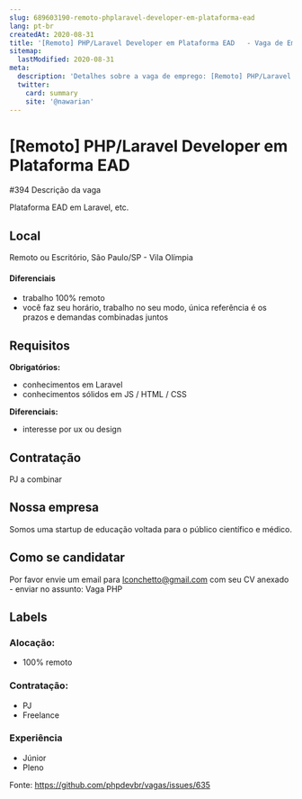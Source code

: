 ```yaml
---
slug: 689603190-remoto-phplaravel-developer-em-plataforma-ead
lang: pt-br
createdAt: 2020-08-31
title: '[Remoto] PHP/Laravel Developer em Plataforma EAD   - Vaga de Emprego'
sitemap:
  lastModified: 2020-08-31
meta:
  description: 'Detalhes sobre a vaga de emprego: [Remoto] PHP/Laravel Developer em Plataforma EAD  '
  twitter:
    card: summary
    site: '@nawarian'
---
```


# [Remoto] PHP/Laravel Developer em Plataforma EAD  

#394  Descrição da vaga

Plataforma EAD em Laravel, etc.

## Local

Remoto ou Escritório, São Paulo/SP - Vila Olímpia

#### Diferenciais

- trabalho 100% remoto
- você faz seu horário, trabalho no seu modo, única referência é os prazos e demandas combinadas juntos

## Requisitos

**Obrigatórios:**
- conhecimentos em Laravel
- conhecimentos sólidos em JS / HTML / CSS

**Diferenciais:**
- interesse por ux ou design

## Contratação

PJ a combinar

## Nossa empresa

Somos uma startup de educação voltada para o público científico e médico.

## Como se candidatar

Por favor envie um email para lconchetto@gmail.com com seu CV anexado - enviar no assunto: Vaga PHP

## Labels

<!-- Escolha abaixo, apague as que não fizerem sentido: -->
### Alocação:
- 100% remoto

### Contratação:
- PJ
- Freelance

### Experiência
- Júnior
- Pleno

Fonte: https://github.com/phpdevbr/vagas/issues/635